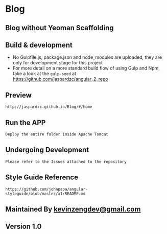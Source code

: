 # Blog
## Blog without Yeoman Scaffolding

## Build & development
- No Gulpfile.js, package.json and node_modules are uploaded, they are only for development stage for this project
- For more detail on a more standard build flow of using Gulp and Npm, take a look at the `gulp-seed` at https://github.com/jaspardzc/angular_2_repo

## Preview
    http://jaspardzc.github.io/Blog/#/home

## Run the APP 
    Deploy the entire folder inside Apache Tomcat

## Undergoing Development
    Please refer to the Issues attached to the repository

## Style Guide Reference
    https://github.com/johnpapa/angular-styleguide/blob/master/a1/README.md
Maintained By kevinzengdev@gmail.com
----------
Version 1.0
----------
